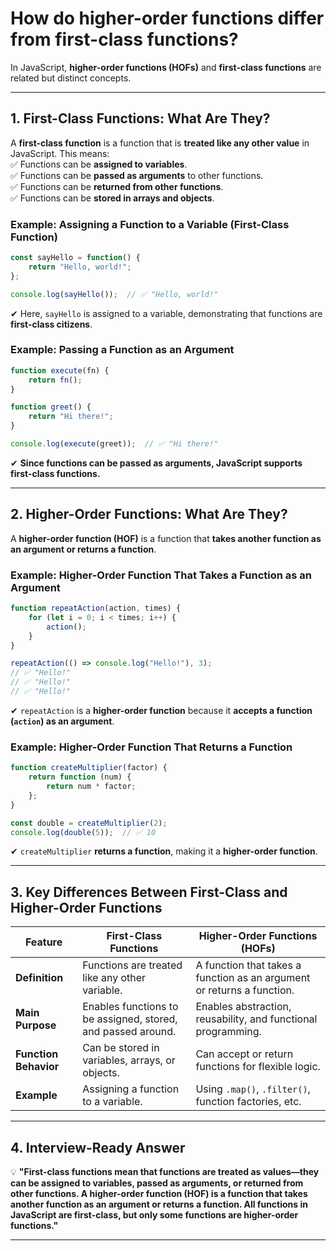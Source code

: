 # How do higher-order functions differ from first-class functions?

In JavaScript, **higher-order functions (HOFs)** and **first-class functions** are related but distinct concepts.  

---

## **1. First-Class Functions: What Are They?**  
A **first-class function** is a function that is **treated like any other value** in JavaScript. This means:  
✅ Functions can be **assigned to variables**.  
✅ Functions can be **passed as arguments** to other functions.  
✅ Functions can be **returned from other functions**.  
✅ Functions can be **stored in arrays and objects**.  

### **Example: Assigning a Function to a Variable (First-Class Function)**
```javascript
const sayHello = function() {
    return "Hello, world!";
};

console.log(sayHello());  // ✅ "Hello, world!"
```
✔ Here, `sayHello` is assigned to a variable, demonstrating that functions are **first-class citizens**.  

### **Example: Passing a Function as an Argument**
```javascript
function execute(fn) {
    return fn();
}

function greet() {
    return "Hi there!";
}

console.log(execute(greet));  // ✅ "Hi there!"
```
✔ **Since functions can be passed as arguments, JavaScript supports first-class functions.**  

---

## **2. Higher-Order Functions: What Are They?**  
A **higher-order function (HOF)** is a function that **takes another function as an argument or returns a function**.  

### **Example: Higher-Order Function That Takes a Function as an Argument**
```javascript
function repeatAction(action, times) {
    for (let i = 0; i < times; i++) {
        action();
    }
}

repeatAction(() => console.log("Hello!"), 3);
// ✅ "Hello!"
// ✅ "Hello!"
// ✅ "Hello!"
```
✔ `repeatAction` is a **higher-order function** because it **accepts a function (`action`) as an argument**.  

### **Example: Higher-Order Function That Returns a Function**
```javascript
function createMultiplier(factor) {
    return function (num) {
        return num * factor;
    };
}

const double = createMultiplier(2);
console.log(double(5));  // ✅ 10
```
✔ `createMultiplier` **returns a function**, making it a **higher-order function**.  

---

## **3. Key Differences Between First-Class and Higher-Order Functions**  

| Feature                 | **First-Class Functions**                                     | **Higher-Order Functions (HOFs)**                        |
|-------------------------|------------------------------------------------|------------------------------------------------|
| **Definition**           | Functions are treated like any other variable. | A function that takes a function as an argument or returns a function. |
| **Main Purpose**         | Enables functions to be assigned, stored, and passed around. | Enables abstraction, reusability, and functional programming. |
| **Function Behavior**    | Can be stored in variables, arrays, or objects. | Can accept or return functions for flexible logic. |
| **Example**             | Assigning a function to a variable. | Using `.map()`, `.filter()`, function factories, etc. |

---

## **4. Interview-Ready Answer**  
💡 **"First-class functions mean that functions are treated as values—they can be assigned to variables, passed as arguments, or returned from other functions. A higher-order function (HOF) is a function that takes another function as an argument or returns a function. All functions in JavaScript are first-class, but only some functions are higher-order functions."**  

---
